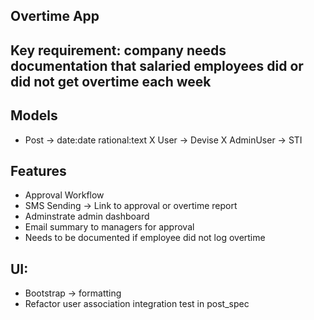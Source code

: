 ## Overtime App

## Key requirement: company needs documentation that salaried employees did or did not get overtime each week

## Models
- Post -> date:date rational:text
X User -> Devise
X AdminUser -> STI

## Features
- Approval Workflow
- SMS Sending -> Link to approval or overtime report
- Adminstrate admin dashboard
- Email summary to managers for approval
- Needs to be documented if employee did not log overtime

## UI:
- Bootstrap -> formatting
- Refactor user association integration test in post_spec
